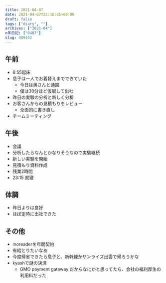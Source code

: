 ```yaml
---
title: 2021-04-07
date: 2021-04-07T22:16:05+09:00
draft: false
tags: ["diary", ""]
archives: ["2021-04"]
n年日記: ["0407"]
slug: 489162
---
```

## 午前
- 6:55起床
- 息子は一人でお着替えまでできていた
  - 今日は奥さんと通園
  - 僕は30分ほど仮眠して出社
- 昨日の実験の分析と新しく分析
- お客さんからの見積もりをレビュー
  - 全面的に書き直し
- チームミーティング
## 午後
- 会議
- 分析したらなんとかなりそうなので実験継続
- 新しい実験を開始
- 見積もり資料作成
- 残業2時間
- 23:15 就寝
## 体調
- 昨日よりは良好
- ほぼ定時に出社できた
## その他
- inoreaderを年間契約
- 有給とりたいなあ
- 今度帰省できたら息子と、新幹線かサンライズ出雲で帰ろうかな
- kyashで謎の決済
  - GMO payment gateway だからなにかと思ってたら、会社の福利厚生の利用料だった